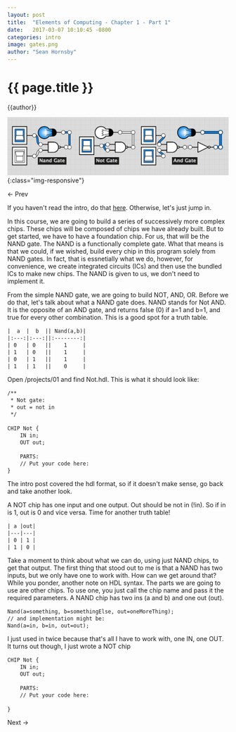 ```yaml
---
layout: post
title:  "Elements of Computing - Chapter 1 - Part 1"
date:   2017-03-07 10:10:45 -0800
categories: intro
image: gates.png
author: "Sean Hornsby"
---
```


{{ page.title }}
================
{{author}}

![Splash](/images/EoC1.png){:class="img-responsive"}

<- Prev

If you haven't read the intro, do that [here](https://justgetcoding.github.io/intro/2017/03/01/elements-of-computing.html). Otherwise,
let's just jump in.

In this course, we are going to build a series of successively more complex chips. These
chips will be composed of chips we have already built. But to get started, we have to have
a foundation chip. For us, that will be the NAND gate. The NAND is a functionally complete
gate. What that means is that we could, if we wished, build every chip in this
program solely from NAND gates. In fact, that is essnetially what we do, however, for
convenience, we create integrated circuits (ICs) and then use the bundled ICs to make new
chips. The NAND is given to us, we don't need to implement it.

From the simple NAND gate, we are going to build NOT, AND, OR. Before we do that, let's
talk about what a NAND gate does. NAND stands for Not AND. It is the opposite of an AND
gate, and returns false (0) if a=1 and b=1, and true for every other combination. This is
a good spot for a truth table.
```
|  a  |  b  || Nand(a,b)|
|:---:|:---:||:--------:|
| 0   | 0   ||    1     |
| 1   | 0   ||    1     |
| 0   | 1   ||    1     |
| 1   | 1   ||    0     |
```
Open /projects/01 and find Not.hdl. This is what it should look like:
```
/**
 * Not gate:
 * out = not in
 */

CHIP Not {
    IN in;
    OUT out;

    PARTS:
    // Put your code here:
}
```
The intro post covered the hdl format, so if it doesn't make sense, go back and take
another look. 

A NOT chip has one input and one output. Out should be not in (!in). So if in is 1, out
is 0 and vice versa. Time for another truth table!
```
| a |out|
|---|---|
| 0 | 1 |
| 1 | 0 |
```
Take a moment to think about what we can do, using just NAND chips, to get that output.
The first thing that stood out to me is that a NAND has two inputs, but we only have one to work with. How can we get around that? While you ponder, another note on HDL syntax.
The parts we are going to use are other chips. To use one, you just call the chip name
and pass it the required parameters. A NAND chip has two ins (a and b) and one out (out).

```
Nand(a=something, b=somethingElse, out=oneMoreThing);
// and implementation might be:
Nand(a=in, b=in, out=out);
```
I just used in twice because that's all I have to work with, one IN, one OUT. It turns out
though, I just wrote a NOT chip
```
CHIP Not {
    IN in;
    OUT out;

    PARTS:
    // Put your code here:

}
```

Next ->